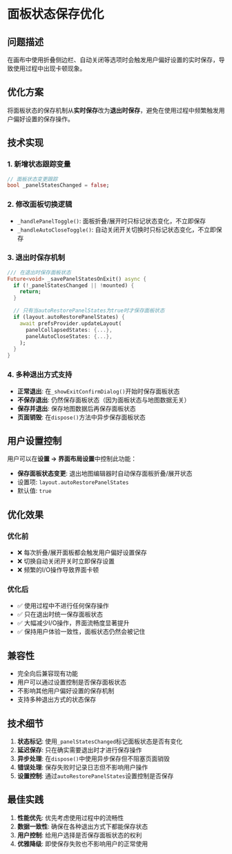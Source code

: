 # 面板状态保存优化

## 问题描述

在画布中使用折叠侧边栏、自动关闭等选项时会触发用户偏好设置的实时保存，导致使用过程中出现卡顿现象。

## 优化方案

将面板状态的保存机制从**实时保存**改为**退出时保存**，避免在使用过程中频繁触发用户偏好设置的保存操作。

## 技术实现

### 1. 新增状态跟踪变量

```dart
// 面板状态变更跟踪
bool _panelStatesChanged = false;
```

### 2. 修改面板切换逻辑

- `_handlePanelToggle()`: 面板折叠/展开时只标记状态变化，不立即保存
- `_handleAutoCloseToggle()`: 自动关闭开关切换时只标记状态变化，不立即保存

### 3. 退出时保存机制

```dart
/// 在退出时保存面板状态
Future<void> _savePanelStatesOnExit() async {
  if (!_panelStatesChanged || !mounted) {
    return;
  }

  // 只有当autoRestorePanelStates为true时才保存面板状态
  if (layout.autoRestorePanelStates) {
    await prefsProvider.updateLayout(
      panelCollapsedStates: {...},
      panelAutoCloseStates: {...},
    );
  }
}
```

### 4. 多种退出方式支持

- **正常退出**: 在`_showExitConfirmDialog()`开始时保存面板状态
- **不保存退出**: 仍然保存面板状态（因为面板状态与地图数据无关）
- **保存并退出**: 保存地图数据后再保存面板状态
- **页面销毁**: 在`dispose()`方法中异步保存面板状态

## 用户设置控制

用户可以在**设置 → 界面布局设置**中控制此功能：

- **保存面板状态变更**: 退出地图编辑器时自动保存面板折叠/展开状态
- 设置项: `layout.autoRestorePanelStates`
- 默认值: `true`

## 优化效果

### 优化前
- ❌ 每次折叠/展开面板都会触发用户偏好设置保存
- ❌ 切换自动关闭开关时立即保存设置
- ❌ 频繁的I/O操作导致界面卡顿

### 优化后
- ✅ 使用过程中不进行任何保存操作
- ✅ 只在退出时统一保存面板状态
- ✅ 大幅减少I/O操作，界面流畅度显著提升
- ✅ 保持用户体验一致性，面板状态仍然会被记住

## 兼容性

- 完全向后兼容现有功能
- 用户可以通过设置控制是否保存面板状态
- 不影响其他用户偏好设置的保存机制
- 支持多种退出方式的状态保存

## 技术细节

1. **状态标记**: 使用`_panelStatesChanged`标记面板状态是否有变化
2. **延迟保存**: 只在确实需要退出时才进行保存操作
3. **异步处理**: 在`dispose()`中使用异步保存但不阻塞页面销毁
4. **错误处理**: 保存失败时记录日志但不影响用户操作
5. **设置控制**: 通过`autoRestorePanelStates`设置控制是否保存

## 最佳实践

1. **性能优先**: 优先考虑使用过程中的流畅性
2. **数据一致性**: 确保在各种退出方式下都能保存状态
3. **用户控制**: 给用户选择是否保存面板状态的权利
4. **优雅降级**: 即使保存失败也不影响用户的正常使用

